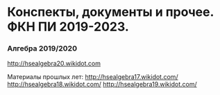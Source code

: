 # Конспекты, документы и прочее. ФКН ПИ 2019-2023.

### Алгебра 2019/2020
http://hsealgebra20.wikidot.com

Материалы прошлых лет:
http://hsealgebra17.wikidot.com/
http://hsealgebra18.wikidot.com/
http://hsealgebra19.wikidot.com/
